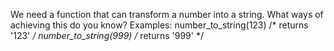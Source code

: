 We need a function that can transform a number into a string.
What ways of achieving this do you know?
Examples:
number_to_string(123) /* returns '123' */
number_to_string(999) /* returns '999' */